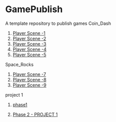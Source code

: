 # GamePublish
A template repository to publish games
Coin_Dash
1. [Player Scene -1](Player_scene/)
2. [Player Scene -2](player_scene_08_30/)
3. [Player Scene -3](Player_scene_08_30_01/)
4. [Player Scene -4](player_scene_08_30_me/)
5. [Player Scene -5](Player_Scene_Fin/)

Space_Rocks

1. [Player Scene -7](SpaceRocks_01/)
1. [Player Scene -8](SpaceRocks_09_11/)
1. [Player Scene -9](SpaceRocks_09_13/)


project 1 
1. [phase1](project1temp/)

2. [Phase 2 - PROJECT 1](Phase2Project1/)